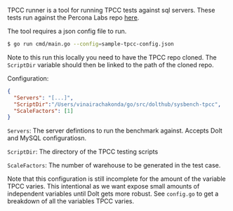 TPCC runner is a tool for running TPCC tests against sql servers. These tests run against the 
Percona Labs repo [here](https://github.com/Percona-Lab/sysbench-tpcc).

The tool requires a json config file to run.

```bash
$ go run cmd/main.go --config=sample-tpcc-config.json
```

Note to this run this locally you need to have the TPCC repo cloned. The `ScriptDir` variable should then be linked
to the path of the cloned repo.

Configuration:

```json
{
  "Servers": "[...]",
  "ScriptDir":"/Users/vinairachakonda/go/src/dolthub/sysbench-tpcc",
  "ScaleFactors": [1]
}
```

`Servers`: The server defintions to run the benchmark against. Accepts Dolt and MySQL configuratiosn.

`ScriptDir`: The directory of the TPCC testing scripts

`ScaleFactors`: The number of warehouse to be generated in the test case. 

Note that this configuration is still incomplete for the amount of the variable TPCC varies. This intentional as we 
want expose small amounts of independent variables until Dolt gets more robust. See `config.go` to get a breakdown of all the
variables TPCC varies.
